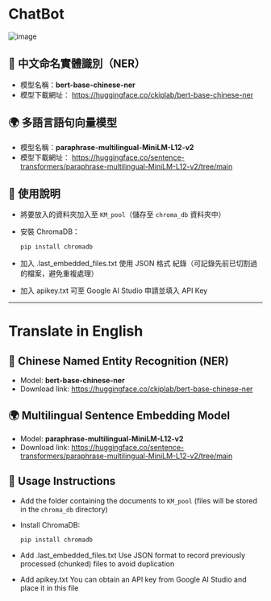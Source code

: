 # ChatBot
![image](https://github.com/user-attachments/assets/2974cab1-ed58-4a7a-b620-66a811365773)

## 🧠 中文命名實體識別（NER）
- 模型名稱：**bert-base-chinese-ner**
- 模型下載網址： https://huggingface.co/ckiplab/bert-base-chinese-ner

## 🌍 多語言語句向量模型
- 模型名稱：**paraphrase-multilingual-MiniLM-L12-v2**
- 模型下載網址： https://huggingface.co/sentence-transformers/paraphrase-multilingual-MiniLM-L12-v2/tree/main

## 📁 使用說明

- 將要放入的資料夾加入至 `KM_pool`（儲存至 `chroma_db` 資料夾中）

- 安裝 ChromaDB：
  ```bash
  pip install chromadb

- 加入 .last_embedded_files.txt
  使用 JSON 格式 紀錄（可記錄先前已切割過的檔案，避免重複處理）

- 加入 apikey.txt
  可至 Google AI Studio 申請並填入 API Key

---
# Translate in English

## 🧠 Chinese Named Entity Recognition (NER)
- Model: **bert-base-chinese-ner**
- Download link: https://huggingface.co/ckiplab/bert-base-chinese-ner

## 🌍 Multilingual Sentence Embedding Model
- Model: **paraphrase-multilingual-MiniLM-L12-v2**
- Download link: https://huggingface.co/sentence-transformers/paraphrase-multilingual-MiniLM-L12-v2/tree/main

## 📁 Usage Instructions

- Add the folder containing the documents to `KM_pool` (files will be stored in the `chroma_db` directory)

- Install ChromaDB:
  ```bash
  pip install chromadb
  
- Add .last_embedded_files.txt
  Use JSON format to record previously processed (chunked) files to avoid duplication

- Add apikey.txt
  You can obtain an API key from Google AI Studio and place it in this file
